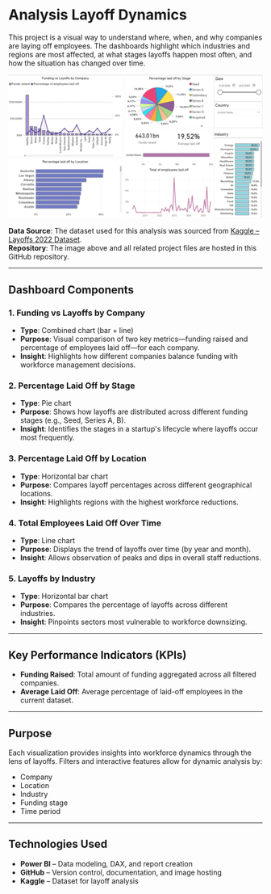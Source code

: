 # Analysis Layoff Dynamics


This project is a visual way to understand where, when, and why companies are laying off employees. The dashboards highlight which industries and regions are most affected, at what stages layoffs happen most often, and how the situation has changed over time.

![Layoff Visualization](demo.png)

**Data Source**: The dataset used for this analysis was sourced from [Kaggle – Layoffs 2022 Dataset](https://www.kaggle.com/datasets/swaptr/layoffs-2022).  
**Repository**: The image above and all related project files are hosted in this GitHub repository.

---

## Dashboard Components

### 1. Funding vs Layoffs by Company
- **Type**: Combined chart (bar + line)  
- **Purpose**: Visual comparison of two key metrics—funding raised and percentage of employees laid off—for each company.  
- **Insight**: Highlights how different companies balance funding with workforce management decisions.

### 2. Percentage Laid Off by Stage
- **Type**: Pie chart  
- **Purpose**: Shows how layoffs are distributed across different funding stages (e.g., Seed, Series A, B).  
- **Insight**: Identifies the stages in a startup's lifecycle where layoffs occur most frequently.

### 3. Percentage Laid Off by Location
- **Type**: Horizontal bar chart  
- **Purpose**: Compares layoff percentages across different geographical locations.  
- **Insight**: Highlights regions with the highest workforce reductions.

### 4. Total Employees Laid Off Over Time
- **Type**: Line chart  
- **Purpose**: Displays the trend of layoffs over time (by year and month).  
- **Insight**: Allows observation of peaks and dips in overall staff reductions.

### 5. Layoffs by Industry
- **Type**: Horizontal bar chart  
- **Purpose**: Compares the percentage of layoffs across different industries.  
- **Insight**: Pinpoints sectors most vulnerable to workforce downsizing.

---

## Key Performance Indicators (KPIs)

- **Funding Raised**: Total amount of funding aggregated across all filtered companies.  
- **Average Laid Off**: Average percentage of laid-off employees in the current dataset.

---

## Purpose

Each visualization provides insights into workforce dynamics through the lens of layoffs. Filters and interactive features allow for dynamic analysis by:

- Company  
- Location  
- Industry  
- Funding stage  
- Time period  

---

## Technologies Used

- **Power BI** – Data modeling, DAX, and report creation  
- **GitHub** – Version control, documentation, and image hosting  
- **Kaggle** – Dataset for layoff analysis  
